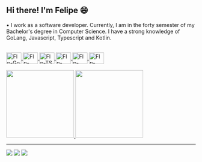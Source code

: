 ## Hi there! I'm Felipe 😄

• I work as a software developer. Currently, I am in the forty semester of my Bachelor's degree in Computer Science. I have a strong knowledge of GoLang, Javascript, Typescript and Kotlin.

<div align="center">
  <a href="https://github.com/flpcastro">
</div>
  
<div style="display: inline_block"><br>
  <img align="center" alt="Flp-Go" height="30" width="40" src="https://cdn.jsdelivr.net/gh/devicons/devicon/icons/go/go-original.svg">
  <img align="center" alt="Flp-Node" height="30" width="40" src="https://cdn.jsdelivr.net/gh/devicons/devicon/icons/nodejs/nodejs-original.svg">
  <img align="center" alt="Flp-TS" height="30" width="40" src="https://cdn.jsdelivr.net/gh/devicons/devicon/icons/typescript/typescript-original.svg">
  <img align="center" alt="Flp-React" height="30" width="40" src="https://cdn.jsdelivr.net/gh/devicons/devicon/icons/react/react-original-wordmark.svg">
  <img align="center" alt="Flp-Docker" height="30" width="40" src="https://cdn.jsdelivr.net/gh/devicons/devicon/icons/docker/docker-original-wordmark.svg">
  <img align="center" alt="Flp-Kubernetes" height="30" width="40" src="https://cdn.jsdelivr.net/gh/devicons/devicon/icons/kubernetes/kubernetes-plain.svg">
</div> 
 <br>
<div>
  <a href="https://github.com/flpcastro">
  <img height="180em" src="https://github-readme-stats.vercel.app/api?username=flpcastro&show_icons=true&theme=tokyonight" />
  <img height="180em" src="https://github-readme-stats.vercel.app/api/top-langs/?username=flpcastro&layout=donut&theme=tokyonight" />
</div>

_____________________________________________________________________________________________________________________________________________________________ 
  
<div>
  <a href="mailto:flpc.dev@gmail.com"><img src="https://img.shields.io/badge/-Gmail-%23333?style=for-the-badge&logo=gmail&logoColor=white" target="_blank"></a>
  <a href="https://www.linkedin.com/in/felipe-de-castro-curto" target="_blank"><img src="https://img.shields.io/badge/-LinkedIn-%230077B5?style=for-the-badge&logo=linkedin&logoColor=white" target="_blank"></a>
  <a href="https://flpcastro.dev" target="_blank"><img src="https://img.shields.io/badge/-Portfólio-%23333?style=for-the-badge" target="_blank"></a>
</div>
